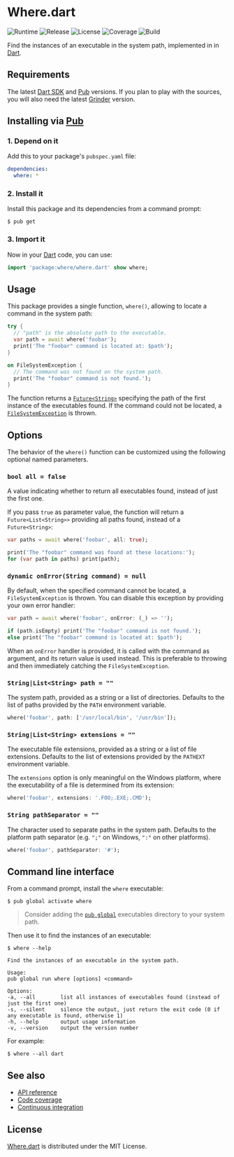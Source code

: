 # Where.dart
![Runtime](https://img.shields.io/badge/dart-%3E%3D1.24-brightgreen.svg) ![Release](https://img.shields.io/pub/v/where.svg) ![License](https://img.shields.io/badge/license-MIT-blue.svg) ![Coverage](https://coveralls.io/repos/github/cedx/where.dart/badge.svg) ![Build](https://travis-ci.org/cedx/where.dart.svg)

Find the instances of an executable in the system path, implemented in in [Dart](https://www.dartlang.org).

## Requirements
The latest [Dart SDK](https://www.dartlang.org) and [Pub](https://pub.dartlang.org) versions.
If you plan to play with the sources, you will also need the latest [Grinder](http://google.github.io/grinder.dart) version.

## Installing via [Pub](https://pub.dartlang.org)

### 1. Depend on it
Add this to your package's `pubspec.yaml` file:

```yaml
dependencies:
  where: *
```

### 2. Install it
Install this package and its dependencies from a command prompt:

```shell
$ pub get
```

### 3. Import it
Now in your [Dart](https://www.dartlang.org) code, you can use:

```dart
import 'package:where/where.dart' show where;
```

## Usage
This package provides a single function, `where()`, allowing to locate a command in the system path:

```dart
try {
  // "path" is the absolute path to the executable.
  var path = await where('foobar');
  print('The "foobar" command is located at: $path');
}

on FileSystemException {
  // The command was not found on the system path.
  print('The "foobar" command is not found.');
}
```

The function returns a [`Future<String>`](https://api.dartlang.org/stable/dart-async/Future-class.html) specifying the path of the first instance of the executables found. If the command could not be located, a [`FileSystemException`](https://api.dartlang.org/stable/dart-io/FileSystemException-class.html) is thrown.

## Options
The behavior of the `where()` function can be customized using the following optional named parameters.

### `bool all = false`
A value indicating whether to return all executables found, instead of just the first one.

If you pass `true` as parameter value, the function will return a `Future<List<String>>` providing all paths found, instead of a `Future<String>`:

```dart
var paths = await where('foobar', all: true);

print('The "foobar" command was found at these locations:');
for (var path in paths) print(path);
```

### `dynamic onError(String command) = null`
By default, when the specified command cannot be located, a `FileSystemException` is thrown. You can disable this exception by providing your own error handler:

```dart
var path = await where('foobar', onError: (_) => '');

if (path.isEmpty) print('The "foobar" command is not found.');
else print('The "foobar" command is located at: $path');
```

When an `onError` handler is provided, it is called with the command as argument, and its return value is used instead. This is preferable to throwing and then immediately catching the `FileSystemException`.

### `String|List<String> path = ""`
The system path, provided as a string or a list of directories. Defaults to the list of paths provided by the `PATH` environment variable.

```dart
where('foobar', path: ['/usr/local/bin', '/usr/bin']);
```

### `String|List<String> extensions = ""`
The executable file extensions, provided as a string or a list of file extensions. Defaults to the list of extensions provided by the `PATHEXT` environment variable.

The `extensions` option is only meaningful on the Windows platform, where the executability of a file is determined from its extension:

```dart
where('foobar', extensions: '.FOO;.EXE;.CMD');
```

### `String pathSeparator = ""`
The character used to separate paths in the system path. Defaults to the platform path separator (e.g. `";"` on Windows, `":"` on other platforms).

```dart
where('foobar', pathSeparator: '#');
```

## Command line interface
From a command prompt, install the `where` executable:

```shell
$ pub global activate where
```

> Consider adding the [`pub global`](https://www.dartlang.org/tools/pub/cmd/pub-global) executables directory to your system path.

Then use it to find the instances of an executable:

```shell
$ where --help

Find the instances of an executable in the system path.

Usage:
pub global run where [options] <command>

Options:
-a, --all        list all instances of executables found (instead of just the first one)
-s, --silent     silence the output, just return the exit code (0 if any executable is found, otherwise 1)
-h, --help       output usage information
-v, --version    output the version number
```

For example:

```shell
$ where --all dart
```

## See also
- [API reference](https://cedx.github.io/where.dart)
- [Code coverage](https://coveralls.io/github/cedx/where.dart)
- [Continuous integration](https://travis-ci.org/cedx/where.dart)

## License
[Where.dart](https://github.com/cedx/where.dart) is distributed under the MIT License.
